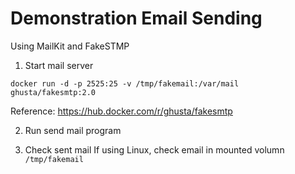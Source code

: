 # Demonstration Email Sending

Using MailKit and FakeSTMP

1. Start mail server
```
docker run -d -p 2525:25 -v /tmp/fakemail:/var/mail ghusta/fakesmtp:2.0
```

Reference: https://hub.docker.com/r/ghusta/fakesmtp

2. Run send mail program

3. Check sent mail
If using Linux, check email in mounted volumn `/tmp/fakemail`